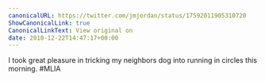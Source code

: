 ```yaml
---
canonicalURL: https://twitter.com/jmjordan/status/17592011905310720
ShowCanonicalLink: true
CanonicalLinkText: View original on
date: 2010-12-22T14:47:17+00:00
---
```

I took great pleasure in tricking my neighbors dog into running in circles this morning. #MLIA